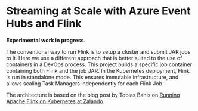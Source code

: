 # Streaming at Scale with Azure Event Hubs and Flink

**Experimental work in progress**.

The conventional way to run Flink is to setup a cluster and submit JAR jobs to it.
Here we use a different approach that is better suited to the use of containers in a DevOps process.
This project builds a specific job container containing both Flink and the job JAR.
In the Kubernetes deployment, Flink is run in standalone mode.
This ensures immutable infrastructure, and allows scaling Task Managers independently for each Flink Job.

The architecture is based on the blog post by Tobias Bahls on [Running Apache
Flink on Kubernetes at
Zalando](https://jobs.zalando.com/tech/blog/running-apache-flink-on-kubernetes).
